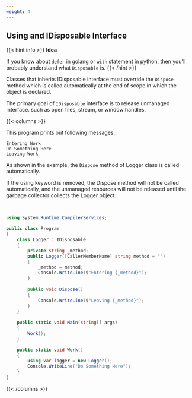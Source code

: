 ```yaml
---
weight: 4
---
```


## Using and IDisposable Interface

{{< hint info >}}
**Idea**

If you know about `defer` in golang or `with` statement in python, then you'll probably understand what `Disposable` is.
{{< /hint >}}

Classes that inherits IDisposable interface must override the `Dispose` method which is called automatically at the end of scope in which the object is declared.

The primary goal of `IDisposable` interface is to release unmanaged interface. such as open files, stream, or window handles.

{{< columns >}}

This program prints out following messages.

```
Entering Work
Do Something Here
Leaving Work
```

As shown in the example, the `Dispose` method of Logger class is called automatically.

If the using keyword is removed, the Dispose method will not be called automatically, and the unmanaged resources will not be released until the garbage collector collects the Logger object.

<br />

```cs
using System.Runtime.CompilerServices;

public class Program
{
    class Logger : IDisposable
    {
        private string _method;
        public Logger([CallerMemberName] string method = "")
        {
            _method = method;
            Console.WriteLine($"Entering {_method}");
        }
        
        public void Dispose()
        {
            Console.WriteLine($"Leaving {_method}");   
        }
    }
    
    public static void Main(string[] args)
    {
        Work();
    }

    public static void Work()
    {
        using var logger = new Logger();
        Console.WriteLine("Do Something Here");
    }
}
```

{{< /columns >}}